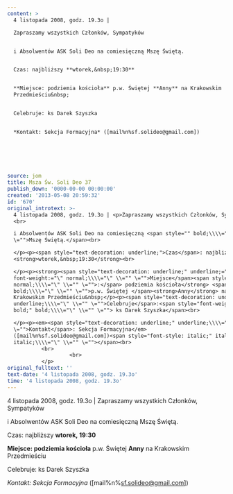 ```yaml
---
content: >
  4 listopada 2008, godz. 19.3o | 

  Zapraszamy wszystkich Członków, Sympatyków 


  i Absolwentów ASK Soli Deo na comiesięczną Mszę Świętą.


  Czas: najbliższy **wtorek,&nbsp;19:30**


  **Miejsce: podziemia kościoła** p.w. Świętej **Anny** na Krakowskim
  Przedmieściu&nbsp;


  Celebruje: ks Darek Szyszka


  *Kontakt: Sekcja Formacyjna* ([mail%n%sf.solideo@gmail.com])

           

                    

           
source: jom
title: Msza Św. Soli Deo 37
publish_down: '0000-00-00 00:00:00'
created: '2013-05-08 20:59:32'
id: '670'
original_introtext: >-
  4 listopada 2008, godz. 19.3o | <p>Zapraszamy wszystkich Członków, Sympatyków
  <br>

  i Absolwentów ASK Soli Deo na comiesięczną <span style="" bold;\\\\="\" \\=""
  \="">Mszę Świętą.</span><br>

  </p><p><span style="text-decoration: underline;">Czas</span>: najbliższy
  <strong>wtorek,&nbsp;19:30</strong><br>

  </p><p><strong><span style="text-decoration: underline;" underline;="\"
  font-weight:="\" normal;\\\\="\" \\="" \="">Miejsce</span><span style=""
  normal;\\\\="\" \\="" \="">:</span> podziemia kościoła</strong> <span style=""
  bold;\\\\="\" \\="" \="">p.w. Świętej </span><strong>Anny</strong> na
  Krakowskim Przedmieściu&nbsp;</p><p><span style="text-decoration: underline;"
  underline;\\\\="\" \\="" \="">Celebruje</span>:<span style="font-weight:
  bold;" bold;\\\\="\" \\="" \=""> ks Darek Szyszka</span><br>

  </p><p><em><span style="text-decoration: underline;" underline;\\\\="\" \\=""
  \="">Kontakt</span>: Sekcja Formacyjna</em>
  ([mail%n%sf.solideo@gmail.com])<span style="font-style: italic;" italic;\=""
  italic;\\\\="\" \\="" \=""></span><br>
           <br>
                    <br>
           </p>
original_fulltext: ''
text-date: '4 listopada 2008, godz. 19.3o'
time: '4 listopada 2008, godz. 19.3o'
---
```

4 listopada 2008, godz. 19.3o | 
Zapraszamy wszystkich Członków, Sympatyków 

i Absolwentów ASK Soli Deo na comiesięczną Mszę Świętą.

Czas: najbliższy **wtorek,&nbsp;19:30**

**Miejsce: podziemia kościoła** p.w. Świętej **Anny** na Krakowskim Przedmieściu&nbsp;

Celebruje: ks Darek Szyszka

*Kontakt: Sekcja Formacyjna* ([mail%n%sf.solideo@gmail.com])

         

                  

         


<!--{{json:{"created_date":"2013-05-08 20:59:32","publish_down":"0000-00-00 00:00:00","id":"670"}}}-->